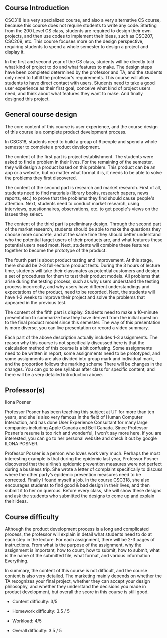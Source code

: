 ## Course Introduction
CSC318 is a very specialized course, and also a very alternative CS course, because this course does not require students to write any code. Starting from the 200 Level CS class, students are required to design their own projects, and then use codes to implement their ideas, such as CSC207, CSC209, etc. This course focuses more on the design perspective, requiring students to spend a whole semester to design a project and display it.

In the first and second year of the CS class, students will be directly told what kind of project to do and what features to make. The design steps have been completed determined by the professor and TA, and the students only need to fulfill the professor's requirements. This course will allow students to have direct contact with users. Students need to take a good user experience as their first goal, conceive what kind of project users need, and think about what features they want to make. And finally designed this project.


## General course design
The core content of this course is user experience, and the course design of this course is a complete product development process.

In CSC318, students need to build a group of 6 people and spend a whole semester to complete a product development.

The content of the first part is project establishment. The students were asked to find a problem in their lives. For the remaining of the semester, they will design a product based on this problem. This product can be an app or a website, but no matter what format it is, it needs to be able to solve the problems they first discovered.

The content of the second part is research and market research. First of all, students need to find materials (library books, research papers, news reports, etc.) to prove that the problems they find should cause people's attention. Next, students need to conduct market research, using interviews, questionnaires, observations, etc. to get people's views on the issues they select.

The content of the third part is preliminary design. Through the second part of the market research, students should be able to make the questions they choose more concrete, and at the same time they should better understand who the potential target users of their products are, and what features these potential users need most. Next, students will combine these features together to become the prototype of the product.

The fourth part is about product testing and improvement. At this stage, there should be 2-3 full-lecture product tests. During the 3 hours of lecture time, students will take their classmates as potential customers and design a set of procedures for them to test their product models. All problems that arise during the testing process, such as why users understand the testing process incorrectly, and why users have different understandings and expectations of the product, need to be recorded. Next, the students will have 1-2 weeks to improve their project and solve the problems that appeared in the previous test.

The content of the fifth part is display. Students need to make a 10-minute presentation to summarize how they have derived from the initial question to the final product model since this semester. The way of this presentation is more diverse, you can live presentation or record a video summary.

Each part of the above description actually includes 1-3 assignments. The reason why this course is not specifically discussed here is that the calculation method of this course is a bit confusing. Some assignments need to be written in report, some assignments need to be prototyped, and some assignments are also divided into group mark and individual mark, and the proportion follows the marking scheme There will be changes in the changes. You can go to see syllabus after class for specific content, and there will be a very detailed introduction above.


## Professor(s)
IIona Posner

Professor Posner has been teaching this subject at UT for more than ten years, and she is also very famous in the field of Human Computer Interaction, and has done User Experience Consultant for many large companies including Apple Canada and Bell Canada. Since Professor Posner's resume is too rich and wonderful, I won't say more here. If you are interested, you can go to her personal website and check it out by google ILONA POSNER.

Professor Posner is a person who loves work very much. Perhaps the most interesting example is that during the epidemic last year, Professor Posner discovered that the airline’s epidemic prevention measures were not perfect during a business trip. She wrote a letter of complaint specifically to discuss where the other party’s epidemic prevention measures need to be corrected. Finally I found myself a job. In the course CSC318, she also encourages students to find good & bad design in their lives, and then submit it to her on quercus. Before every class, she will show these designs and ask the students who submitted the designs to come up and explain their ideas.

## Course difficulty
Although the product development process is a long and complicated process, the professor will explain in detail what students need to do at each step in the lecture. For each assignment, there will be 2-3 pages of instructions. From what is the purpose of the assignment, why the assignment is important, how to count, how to submit, how to submit, what is the name of the submitted file, what format, and various information Everything.

In summary, the content of this course is not difficult, and the course content is also very detailed. The marketing mainly depends on whether the TA recognizes your final project, whether they can accept your design philosophy, and whether they understand the decisions you made in product development, but overall the score in this course is still good.

- Content difficulty: 3/5

- Homework difficulty: 3.5 / 5

- Workload: 4/5

- Overall difficulty: 3.5 / 5